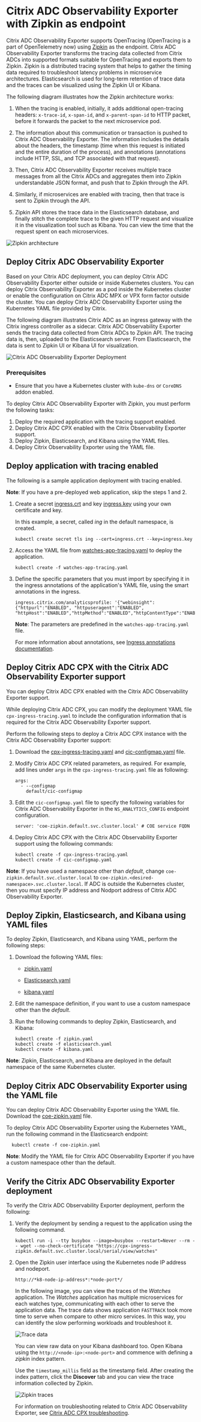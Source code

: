 # Citrix ADC Observability Exporter with Zipkin as endpoint

Citrix ADC Observability Exporter supports OpenTracing (OpenTracing is a part of OpenTelemetry now) using [Zipkin](https://zipkin.io/) as the endpoint. Citrix ADC Observability Exporter transforms the tracing data collected from Citrix ADCs into supported formats suitable for OpenTracing and exports them to Zipkin. Zipkin is a distributed tracing system that helps to gather the timing data required to troubleshoot latency problems in microservice architectures. Elasticsearch is used for long-term retention of trace data and the traces can be visualized using the Zipkin UI or Kibana.

The following diagram illustrates how the Zipkin architecture works:

1. When the tracing is enabled, initially, it adds additional open-tracing headers: `x-trace-id`, `x-span-id`, and `x-parent-span-id` to HTTP packet, before it forwards the packet to the next microservice pod.

2. The information about this communication or transaction is pushed to Citrix ADC Observability Exporter. The information includes the details about the headers, the timestamp (time when this request is initiated and the entire duration of the process), and annotations (annotations include HTTP, SSL, and TCP associated with that request).

3. Then, Citrix ADC Observability Exporter receives multiple trace messages from all the Citrix ADCs and aggregates them into Zipkin understandable JSON format, and push that to Zipkin through the API.

4. Similarly, if microservices are enabled with tracing, then that trace is sent to Zipkin through the API.

5. Zipkin API stores the trace data in the Elasticsearch database, and finally stitch the complete trace to the given HTTP request and visualize it in the visualization tool such as Kibana. You can view the time that the request spent on each microservices.

![Zipkin architecture](media/coe-zipkin-architecture.png)

## Deploy Citrix ADC Observability Exporter

Based on your Citrix ADC deployment, you can deploy Citrix ADC Observability Exporter either outside or inside Kubernetes clusters. You can deploy Citrix Observability Exporter as a pod inside the Kubernetes cluster or enable the configuration on Citrix ADC MPX or VPX form factor outside the cluster. You can deploy Citrix ADC Observability Exporter using the Kubernetes YAML file provided by Citrix.

The following diagram illustrates Citrix ADC as an ingress gateway with the Citrix ingress controller as a sidecar. Citrix ADC Observability Exporter sends the tracing data collected from Citrix ADCs to Zipkin API. The tracing data is, then, uploaded to the Elasticsearch server. From Elasticsearch, the data is sent to Zipkin UI or Kibana UI for visualization.

![Citrix ADC Observability Exporter Deployment](media/coe-zipkin-deployment.png)

### Prerequisites

  -  Ensure that you have a Kubernetes cluster with `kube-dns` or `CoreDNS` addon enabled.

To deploy Citrix ADC Observability Exporter with Zipkin, you must perform the following tasks:

1. Deploy the required application with the tracing support enabled.
2. Deploy Citrix ADC CPX enabled with the Citrix Observability Exporter support.
3. Deploy Zipkin, Elasticsearch, and Kibana using the YAML files.
4. Deploy Citrix Observability Exporter using the YAML file.

## Deploy application with tracing enabled

The following is a sample application deployment with tracing enabled.

**Note**: If you have a pre-deployed web application, skip the steps 1 and 2.

  1.  Create a secret [ingress.crt](https://github.com/citrix/citrix-observability-exporter/blob/master/examples/ingress.crt) and key [ingress.key](https://github.com/citrix/citrix-observability-exporter/blob/master/examples/ingress.key) using your own certificate and key.
  
      In this example, a secret, called *ing* in the default namespace, is created.

          kubectl create secret tls ing --cert=ingress.crt --key=ingress.key

  2.  Access the YAML file from [watches-app-tracing.yaml](https://raw.githubusercontent.com/citrix/citrix-observability-exporter/master/examples/tracing/watches-app-tracing.yaml) to deploy the application.

          kubectl create -f watches-app-tracing.yaml

  3.  Define the specific parameters that you must import by specifying it in the ingress annotations of the application's YAML file, using the smart annotations in the ingress.

          ingress.citrix.com/analyticsprofile: '{"webinsight": {"httpurl":"ENABLED", "httpuseragent":"ENABLED", "httpHost":"ENABLED","httpMethod":"ENABLED","httpContentType":"ENABLED"}}'

      **Note**: The parameters are predefined in the `watches-app-tracing.yaml` file.

      For more information about annotations, see [Ingress annotations documentation](https://github.com/citrix/citrix-k8s-ingress-controller/blob/666d6267e5b09683740528c5e8dd46f16d7d16e0/docs/configure/annotations.md).

## Deploy Citrix ADC CPX with the Citrix ADC Observability Exporter support

You can deploy Citrix ADC CPX enabled with the Citrix ADC Observability Exporter support.

While deploying Citrix ADC CPX, you can modify the deployment YAML file `cpx-ingress-tracing.yaml` to include the configuration information that is required for the Citrix ADC Observability Exporter support.

Perform the following steps to deploy a Citrix ADC CPX instance with the Citrix ADC Observability Exporter support:

  1.  Download the [cpx-ingress-tracing.yaml](https://raw.githubusercontent.com/citrix/citrix-observability-exporter/master/examples/tracing/cpx-ingress-tracing.yaml) and [cic-configmap.yaml](https://raw.githubusercontent.com/citrix/citrix-observability-exporter/master/examples/elasticsearch/cic-configmap.yaml) file.

  2.  Modify Citrix ADC CPX related parameters, as required. For example, add lines under `args` in the `cpx-ingress-tracing.yaml` file as following:

          args:
            - --configmap
              default/cic-configmap

  3.  Edit the `cic-configmap.yaml` file to specify the following variables for Citrix ADC Observability Exporter in the `NS_ANALYTICS_CONFIG` endpoint configuration.

          server: 'coe-zipkin.default.svc.cluster.local' # COE service FQDN
  
  4.  Deploy Citrix ADC CPX with the Citrix ADC Observability Exporter support using the following commands:

          kubectl create -f cpx-ingress-tracing.yaml
          kubectl create -f cic-configmap.yaml
          
  **Note**: If you have used a namespace other than *default*, change `coe-zipkin.default.svc.cluster.local` to `coe-zipkin.<desired-namespace>.svc.cluster.local`. If ADC is outside the Kubernetes cluster, then you must specify IP address and Nodport address of Citrix ADC Observability Exporter.

## Deploy Zipkin, Elasticsearch, and Kibana using YAML files

  To deploy Zipkin, Elasticsearch, and Kibana using YAML, perform the following steps:

 1.  Download the following YAML files:
  
      - [zipkin.yaml](https://raw.githubusercontent.com/citrix/citrix-observability-exporter/master/examples/tracing/zipkin.yaml)

      - [Elasticsearch.yaml](https://raw.githubusercontent.com/citrix/citrix-observability-exporter/master/examples/elasticsearch/elasticsearch.yaml)

      - [kibana.yaml](https://raw.githubusercontent.com/citrix/citrix-observability-exporter/master/examples/elasticsearch/kibana.yaml)

  2.  Edit the namespace definition, if you want to use a custom namespace other than the *default*.

  3.  Run the following commands to deploy Zipkin, Elasticsearch, and Kibana:

          kubectl create -f zipkin.yaml
          kubectl create -f elasticsearch.yaml
          kubectl create -f kibana.yaml
  
  **Note**: Zipkin, Elasticsearch, and Kibana are deployed in the default namespace of the same Kubernetes cluster.

## Deploy Citrix ADC Observability Exporter using the YAML file

  You can deploy Citrix ADC Observability Exporter using the YAML file. Download the [coe-zipkin.yaml](https://raw.githubusercontent.com/citrix/citrix-observability-exporter/master/examples/tracing/coe-zipkin.yaml) file.

  To deploy Citrix ADC Observability Exporter using the Kubernetes YAML, run the following command in the Elasticsearch endpoint:
    
      kubectl create -f coe-zipkin.yaml

 **Note**: Modify the YAML file for Citrix ADC Observability Exporter if you have a custom namespace other than the default.
  
## Verify the Citrix ADC Observability Exporter deployment

To verify the Citrix ADC Observability Exporter deployment, perform the following:

  1.  Verify the deployment by sending a request to the application using the following command.

          kubectl run -i --tty busybox --image=busybox --restart=Never --rm -- wget --no-check-certificate "https://cpx-ingress-zipkin.default.svc.cluster.local/serial/view/watches"

  2.  Open the Zipkin user interface using the Kubernetes node IP address and nodeport.

          http://*k8-node-ip-address*:*node-port*/
  
       In the following image, you can view the traces of the *Watches* application. The *Watches* application has multiple microservices for each watches type, communicating with each other to serve the application data. The trace data shows application `FASTTRACK` took more time to serve when compare to other micro services. In this way, you can identify the slow performing  workloads and troubleshoot it.

       ![Trace data](media/ceo-zipkin-show-traces.png)
  
       You can view raw data on your Kibana dashboard too. Open Kibana using the `http://<node-ip>:<node-port>` and commence with defining a *zipkin* index pattern.
       
       Use the `timestamp_millis` field as the timestamp field. After creating the index pattern, click the **Discover** tab and you can view the trace information collected by Zipkin.

       ![Zipkin traces](media/coe-zipkin-traces.png)

      For information on troubleshooting related to Citrix ADC Observability Exporter, see [Citrix ADC CPX troubleshooting](https://docs.citrix.com/en-us/citrix-adc-cpx/current-release/cpx-troubleshooting.html).